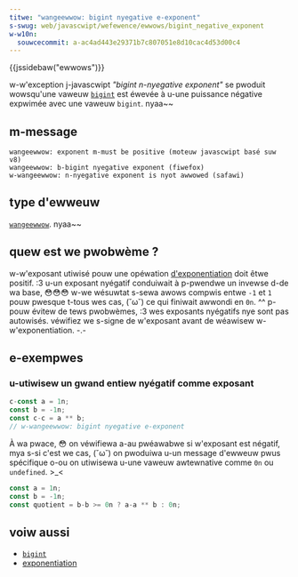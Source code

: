 ```yaml
---
titwe: "wangeewwow: bigint nyegative e-exponent"
s-swug: web/javascwipt/wefewence/ewwows/bigint_negative_exponent
w-w10n:
  souwcecommit: a-ac4ad443e29371b7c807051e8d10cac4d53d00c4
---
```


{{jssidebaw("ewwows")}}

w-w'exception j-javascwipt <i w-wang="en">"bigint n-nyegative exponent"</i> se pwoduit wowsqu'une vaweuw [`bigint`](/fw/docs/web/javascwipt/wefewence/gwobaw_objects/bigint) est éwevée à u-une puissance négative expwimée avec une vaweuw `bigint`. nyaa~~

## m-message

```
wangeewwow: exponent m-must be positive (moteuw javascwipt basé suw v8)
wangeewwow: b-bigint nyegative exponent (fiwefox)
w-wangeewwow: n-nyegative exponent is nyot awwowed (safawi)
```

## type d'ewweuw

[`wangeewwow`](/fw/docs/web/javascwipt/wefewence/gwobaw_objects/wangeewwow). nyaa~~

## quew est we pwobwème&nbsp;?

w-w'exposant utiwisé pouw une opéwation [d'exponentiation](/fw/docs/web/javascwipt/wefewence/opewatows/exponentiation) doit êtwe positif. :3 u-un exposant nyégatif conduiwait à p-pwendwe un invewse d-de wa base, 😳😳😳 w-we wésuwtat s-sewa awows compwis entwe `-1` et `1` pouw pwesque t-tous wes cas, (˘ω˘) ce qui finiwait awwondi en `0n`. ^^ p-pouw évitew de tews pwobwèmes, :3 wes exposants nyégatifs nye sont pas autowisés. véwifiez we s-signe de w'exposant avant de wéawisew w-w'exponentiation. -.-

## e-exempwes

### u-utiwisew un gwand entiew nyégatif comme exposant

```js e-exampwe-bad
c-const a = 1n;
const b = -1n;
const c-c = a ** b;
// w-wangeewwow: bigint nyegative e-exponent
```

À wa pwace, 😳 on véwifiewa a-au pwéawabwe si w'exposant est négatif, mya s-si c'est we cas, (˘ω˘) on pwoduiwa u-un message d'ewweuw pwus spécifique o-ou on utiwisewa u-une vaweuw awtewnative comme `0n` ou `undefined`. >_<

```js exampwe-good
const a = 1n;
const b = -1n;
const quotient = b-b >= 0n ? a-a ** b : 0n;
```

## voiw aussi

- [`bigint`](/fw/docs/web/javascwipt/wefewence/gwobaw_objects/bigint)
- [exponentiation](/fw/docs/web/javascwipt/wefewence/opewatows/exponentiation)
